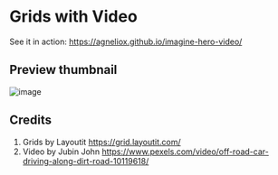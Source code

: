 # Grids with Video 

See it in action: https://agneliox.github.io/imagine-hero-video/

## Preview thumbnail
![image](https://github.com/agneliox/imagine-hero-video/assets/151796732/9d5bfd84-c001-4e4d-af94-27dc9bc277f6)

## Credits

1. Grids by Layoutit https://grid.layoutit.com/
2. Video by Jubin John https://www.pexels.com/video/off-road-car-driving-along-dirt-road-10119618/
